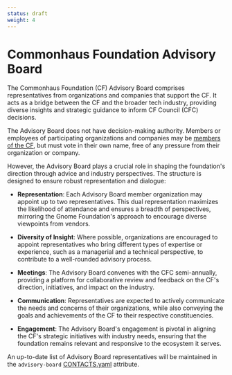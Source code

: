 ```yaml
---
status: draft
weight: 4
---
```

# Commonhaus Foundation Advisory Board

The Commonhaus Foundation (CF) Advisory Board comprises representatives from organizations and companies that support the CF. It acts as a bridge between the CF and the broader tech industry, providing diverse insights and strategic guidance to inform CF Council (CFC) decisions.

The Advisory Board does not have decision-making authority. Members or employees of participating organizations and companies may be [members of the CF][membership], but must vote in their own name, free of any pressure from their organization or company.

However, the Advisory Board plays a crucial role in shaping the foundation's direction through advice and industry perspectives. The structure is designed to ensure robust representation and dialogue:

- **Representation**: Each Advisory Board member organization may appoint up to two representatives. This dual representation maximizes the likelihood of attendance and ensures a breadth of perspectives, mirroring the Gnome Foundation's approach to encourage diverse viewpoints from vendors.

- **Diversity of Insight**: Where possible, organizations are encouraged to appoint representatives who bring different types of expertise or experience, such as a managerial and a technical perspective, to contribute to a well-rounded advisory process.

- **Meetings**: The Advisory Board convenes with the CFC semi-annually, providing a platform for collaborative review and feedback on the CF's direction, initiatives, and impact on the industry.

- **Communication**: Representatives are expected to actively communicate the needs and concerns of their organizations, while also conveying the goals and achievements of the CF to their respective constituencies.

- **Engagement**: The Advisory Board's engagement is pivotal in aligning the CF's strategic initiatives with industry needs, ensuring that the foundation remains relevant and responsive to the ecosystem it serves.

An up-to-date list of Advisory Board representatives will be maintained in the `advisory-board` [CONTACTS.yaml][] attribute.

[membership]: ./2-cf-membership.md
[CONTACTS.yaml]: https://github.com/commonhaus/foundation-draft/blob/main/CONTACTS.yaml
